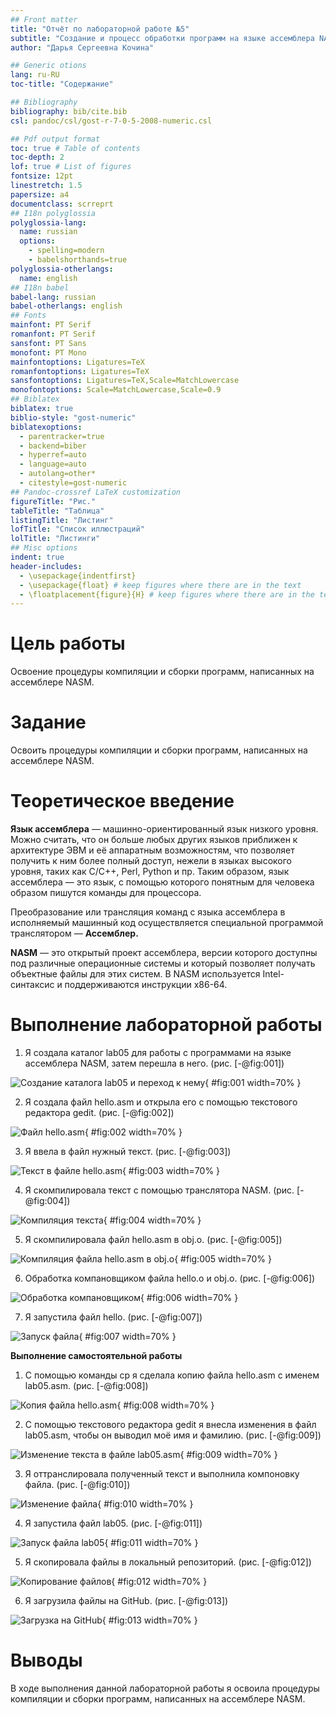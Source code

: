 ```yaml
---
## Front matter
title: "Отчёт по лабораторной работе №5"
subtitle: "Создание и процесс обработки программ на языке ассемблера NASM"
author: "Дарья Сергеевна Кочина"

## Generic otions
lang: ru-RU
toc-title: "Содержание"

## Bibliography
bibliography: bib/cite.bib
csl: pandoc/csl/gost-r-7-0-5-2008-numeric.csl

## Pdf output format
toc: true # Table of contents
toc-depth: 2
lof: true # List of figures
fontsize: 12pt
linestretch: 1.5
papersize: a4
documentclass: scrreprt
## I18n polyglossia
polyglossia-lang:
  name: russian
  options:
	- spelling=modern
	- babelshorthands=true
polyglossia-otherlangs:
  name: english
## I18n babel
babel-lang: russian
babel-otherlangs: english
## Fonts
mainfont: PT Serif
romanfont: PT Serif
sansfont: PT Sans
monofont: PT Mono
mainfontoptions: Ligatures=TeX
romanfontoptions: Ligatures=TeX
sansfontoptions: Ligatures=TeX,Scale=MatchLowercase
monofontoptions: Scale=MatchLowercase,Scale=0.9
## Biblatex
biblatex: true
biblio-style: "gost-numeric"
biblatexoptions:
  - parentracker=true
  - backend=biber
  - hyperref=auto
  - language=auto
  - autolang=other*
  - citestyle=gost-numeric
## Pandoc-crossref LaTeX customization
figureTitle: "Рис."
tableTitle: "Таблица"
listingTitle: "Листинг"
lofTitle: "Список иллюстраций"
lolTitle: "Листинги"
## Misc options
indent: true
header-includes:
  - \usepackage{indentfirst}
  - \usepackage{float} # keep figures where there are in the text
  - \floatplacement{figure}{H} # keep figures where there are in the text
---
```


# Цель работы

Освоение процедуры компиляции и сборки программ, написанных на ассемблере NASM.

# Задание

Освоить процедуры компиляции и сборки программ, написанных на ассемблере NASM.

# Теоретическое введение

**Язык ассемблера** — машинно-ориентированный язык низкого уровня. Можно считать, что он больше любых других языков приближен к архитектуре ЭВМ и её аппаратным возможностям, что позволяет получить к ним более полный доступ, нежели в языках высокого уровня, таких как C/C++, Perl, Python и пр. Таким образом, язык ассемблера — это язык, с помощью которого понятным для человека образом пишутся команды для процессора.

Преобразование или трансляция команд с языка ассемблера в исполняемый машинный код осуществляется специальной программой транслятором — **Ассемблер.**

**NASM** — это открытый проект ассемблера, версии которого доступны под различные операционные системы и который позволяет получать объектные файлы для этих систем. В NASM используется Intel-синтаксис и поддерживаются инструкции x86-64.

# Выполнение лабораторной работы

1. Я создала каталог lab05 для работы с программами на языке ассемблера NASM, затем перешла в него. (рис. [-@fig:001])

![Создание каталога lab05 и переход к нему](image/Рис.1.png){ #fig:001 width=70% }

2. Я создала файл hello.asm и открыла его с помощью текстового редактора gedit. (рис. [-@fig:002])

![Файл hello.asm](image/Рис.2.png){ #fig:002 width=70% }

3. Я ввела в файл нужный текст. (рис. [-@fig:003])

![Текст в файле hello.asm](image/Рис.3.png){ #fig:003 width=70% }

4. Я скомпилировала текст с помощью транслятора NASM. (рис. [-@fig:004])

![Компиляция текста](image/Рис.4.png){ #fig:004 width=70% }

5. Я скомпилировала файл hello.asm в obj.o. (рис. [-@fig:005])

![Компиляция файла hello.asm в obj.o](image/Рис.5.png){ #fig:005 width=70% }

6. Обработка компановщиком файла hello.o и obj.o. (рис. [-@fig:006])

![Обработка компановщиком](image/Рис.6.png){ #fig:006 width=70% }

7. Я запустила файл hello. (рис. [-@fig:007])

![Запуск файла](image/Рис.7.png){ #fig:007 width=70% }

**Выполнение самостоятельной работы**

1. С помощью команды cp я сделала копию файла hello.asm с именем lab05.asm. (рис. [-@fig:008])

![Копия файла hello.asm](image/Рис.8.png){ #fig:008 width=70% }

2. С помощью текстового редактора gedit я внесла изменения в файл lab05.asm, чтобы он выводил моё имя и фамилию. (рис. [-@fig:009])

![Изменение текста в файле lab05.asm](image/Рис.9.png){ #fig:009 width=70% }

3. Я оттранслировала полученный текст и выполнила компоновку файла. (рис. [-@fig:010])

![Изменение файла](image/Рис.10.png){ #fig:010 width=70% }

4. Я запустила файл lab05. (рис. [-@fig:011])

![Запуск файла lab05](image/Рис.11.png){ #fig:011 width=70% }

5. Я скопировала файлы в локальный репозиторий. (рис. [-@fig:012])

![Копирование файлов](image/Рис.12.png){ #fig:012 width=70% }

6. Я загрузила файлы на GitHub. (рис. [-@fig:013])

![Загрузка на GitHub](image/Рис.13.png){ #fig:013 width=70% }

# Выводы

В ходе выполнения данной лабораторной работы я освоила процедуры компиляции и сборки программ, написанных на ассемблере NASM.


